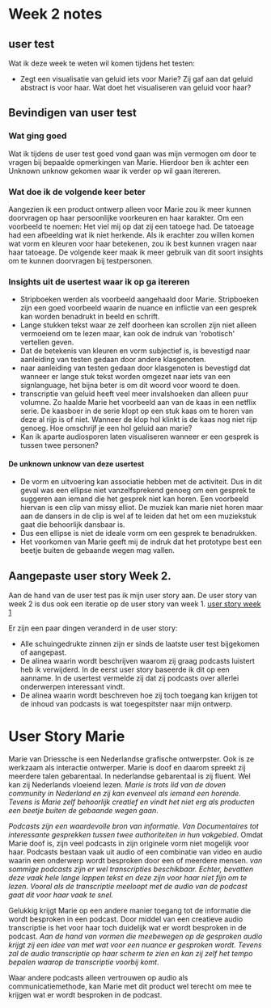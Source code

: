 # Week 2 notes

## user test

Wat ik deze week te weten wil komen tijdens het testen:
- Zegt een visualisatie van geluid iets voor Marie? Zij gaf aan dat geluid abstract is voor haar. Wat doet het visualiseren van geluid voor haar?

## Bevindigen van user test

### Wat ging goed
Wat ik tijdens de user test goed vond gaan was mijn vermogen om door te vragen bij bepaalde opmerkingen van Marie. Hierdoor ben ik achter een Unknown unknow gekomen waar ik verder op wil gaan itereren.

### Wat doe ik de volgende keer beter
Aangezien ik een product ontwerp alleen voor Marie zou ik meer kunnen doorvragen op haar persoonlijke voorkeuren en haar karakter.
Om een voorbeeld te noemen: Het viel mij op dat zij een tatoege had. De tatoeage had een afbeelding wat ik niet herkende. Als ik erachter zou willen komen wat vorm en kleuren voor haar betekenen, zou ik best kunnen vragen naar haar tatoeage. De volgende keer maak ik meer gebruik van dit soort insights om te kunnen doorvragen bij testpersonen.

### Insights uit de usertest waar ik op ga itereren

- Stripboeken  werden als voorbeeld aangehaald door Marie. Stripboeken zijn een goed voorbeeld waarin de nuance en inflictie van een gesprek kan worden benadrukt in beeld en schrift.
- Lange stukken tekst waar ze zelf doorheen kan scrollen zijn niet alleen vermoeiend om te lezen maar, kan ook de indruk van 'robotisch' vertellen geven.
- Dat de betekenis van kleuren en vorm subjectief is, is bevestigd naar aanleiding van testen gedaan door andere klasgenoten.
- naar aanleiding van testen gedaan door klasgenoten is bevestigd dat wanneer er lange stuk tekst worden omgezet naar iets van een signlanguage, het bijna beter is om dit woord voor woord te doen.
- transcriptie van geluid heeft veel meer invalshoeken dan alleen puur volumne. Zo haalde Marie het voorbeeld aan van de kaas in een netflix serie. De kaasboer in de serie klopt op een stuk kaas om te horen van deze al rijp is of niet. Wanneer de klop hol klinkt is de kaas nog niet rijp genoeg. Hoe omschrijf je een hol geluid aan marie?
- Kan ik aparte audiosporen laten visualiseren wanneer er een gesprek is tussen twee personen?

#### De unknown unknow van deze usertest
- De vorm en uitvoering kan associatie hebben met de activiteit. Dus in dit geval was een ellipse niet vanzelfsprekend genoeg om een gesprek te suggeren aan iemand die het gesprek niet kan horen. Een voorbeeld hiervan is een clip van missy elliot. De muziek kan marie niet horen maar aan de dansers in de clip is wel af te leiden dat het om een muziekstuk gaat die behoorlijk dansbaar is.
- Dus een ellipse is niet de ideale vorm om een gesprek te benadrukken.
- Het voorkomen van Marie geeft mij de indruk dat het prototype best een beetje buiten de gebaande wegen mag vallen.

## Aangepaste user story Week 2.
Aan de hand van de user test pas ik mijn user story aan. De user story van week 2 is dus ook een iteratie op de user story van week 1.
[user story week 1](week1Notes.md)

Er zijn een paar dingen veranderd in de user story:
- Alle schuingedrukte zinnen zijn er sinds de laatste user test bijgekomen of aangepast.
- De alinea waarin wordt beschrijven waarom zij graag podcasts luistert heb ik verwijderd. In de eerst user story baseerde ik dit op een aanname. In de usertest vermelde zij dat zij podcasts over allerlei onderwerpen interessant vindt.
- De alinea waarin wordt beschreven hoe zij toch toegang kan krijgen tot de inhoud van podcasts is wat toegespitster naar mijn ontwerp.


# User Story Marie

Marie van Driessche is een Nederlandse grafische ontwerpster. Ook is ze werkzaam als interactie ontwerper.
Marie is doof en daarom spreekt zij meerdere talen gebarentaal. In nederlandse gebarentaal is zij fluent.
Wel kan zij Nederlands vloeiend lezen. _Marie is trots lid van de doven community in Nederland en zij kan evenveel als iemand een horende._
_Tevens is Marie zelf behoorlijk creatief en vindt het niet erg als producten een beetje buiten de gebaande wegen gaan_.

_Podcasts zijn een waardevolle bron van informatie. Van Documentaires tot interessante gesprekken tussen twee authoriteiten in hun vakgebied_. Omdat Marie doof is, zijn veel podcasts in zijn originele vorm niet mogelijk voor haar. Podcasts bestaan vaak uit audio of een combinatie van video en audio waarin een onderwerp wordt besproken door een of meerdere mensen. _van sommige podcasts zijn er wel transcripties beschikbaar._
_Echter, bevatten deze vaak hele lange lappen tekst en deze zijn voor haar niet fijn om te lezen_. _Vooral als de transcriptie meeloopt met de audio van de podcast gaat dit voor haar vaak te snel._

Gelukkig krijgt Marie op een andere manier toegang tot de informatie die wordt besproken in een podcast.
Door middel van een creatieve audio transcriptie is het voor haar toch duidelijk wat er wordt besproken in de podcast. _Aan de hand van vormen die meebewegen op de gesproken audio krijgt zij een idee van met wat voor een nuance er gesproken wordt._ _Tevens zal de audio transcriptie op haar scherm te zien en kan zij zelf het tempo bepalen waarop de transcriptie voorbij komt_.

Waar andere podcasts alleen vertrouwen op audio als communicatiemethode, kan Marie met dit product wel terecht om mee te krijgen wat er wordt besproken in de podcast.






